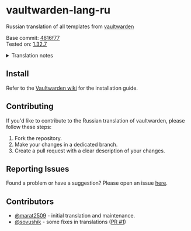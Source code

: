 # vaultwarden-lang-ru

Russian translation of all templates from [vaultwarden](https://github.com/dani-garcia/vaultwarden/blob/main/src/static/templates/)

Base commit: [4816f77](https://github.com/dani-garcia/vaultwarden/commit/4816f77fd758e520f3d8375b96a1be317f7f0e0f)</br>
Tested on: [1.32.7](https://github.com/dani-garcia/vaultwarden/releases/tag/1.32.7)

<details>
  <summary>Translation notes</summary>

  | English | Russian |
  | ------- | ------- |
  | `Account` | `Аккаунт` |
  | `Master password` | `Мастер-пароль` |
  | `Web vault` | `Веб-хранилище` |
  | `Email` | `Email` or `Электронная почта` |
  | `Emergency contact` | `Контакт экстренного доступа` |

</details>

## Install

Refer to the [Vaultwarden wiki](https://github.com/dani-garcia/vaultwarden/wiki/Translating-the-email-templates)
for the installation guide.

## Contributing

If you'd like to contribute to the Russian translation of vaultwarden, please
follow these steps:

1. Fork the repository.
2. Make your changes in a dedicated branch.
3. Create a pull request with a clear description of your changes.

## Reporting Issues

Found a problem or have a suggestion? Please open an issue [here](https://github.com/marat2509/vaultwarden-lang-ru/issues).

## Contributors

- [@marat2509](https://github.com/marat2509) - initial translation and maintenance.
- [@sovushik](https://github.com/sovushik) - some fixes in translations ([PR #1](https://github.com/marat2509/vaultwarden-lang-ru/pull/2))
